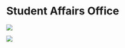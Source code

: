 # Student Affairs Office

![](https://i.imgur.com/W4KthJJ.png)

![](https://i.imgur.com/nCJJyWP.png)
